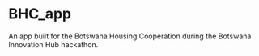 # BHC_app
An app built for the Botswana Housing Cooperation during the Botswana Innovation Hub hackathon.
